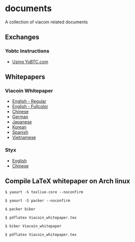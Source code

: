 # documents
A collection of viacoin related documents

## Exchanges

### Yobtc Instructions
- [Using YoBTC.com](https://github.com/viacoin/documents/blob/master/exchanges/yobtccom.pdf)

## Whitepapers

### Viacoin Whitepaper
- [English - Regular](https://github.com/viacoin/documents/blob/master/whitepapers/Viacoin_whitepaper.pdf)
- [English - Fullcolor](https://github.com/viacoin/documents/blob/master/whitepapers/Viacoin_fullcolor_whitepaper.pdf)
- [Chinese](https://github.com/viacoin/documents/blob/master/whitepapers/translations/chinese/Viacoin_whitepaper_chinese.pdf)
- [German](https://github.com/viacoin/documents/blob/master/whitepapers/translations/german/Viacoin_whitepaper_german.pdf)
- [Japanese](https://github.com/viacoin/documents/blob/master/whitepapers/translations/japanese/Viacoin_whitepaper_japanese.pdf)
- [Korean](https://github.com/viacoin/documents/blob/master/whitepapers/translations/korean/Viacoin_whitepaper_korean.pdf)
- [Spanish](https://github.com/viacoin/documents/blob/master/whitepapers/translations/spanish/Viacoin_whitepaper_spanish.pdf)
- [Vietnamese](https://github.com/viacoin/documents/blob/master/whitepapers/translations/vietnamese/Viacoin_whitepaper_vietnamese.pdf)

### Styx
- [English](https://github.com/viacoin/documents/blob/master/whitepapers/styx/Viacoin-Styx-Whitepaper.pdf)
- [Chinese](https://github.com/viacoin/documents/blob/master/whitepapers/styx/Viacoin-Styx-Whitepaper-Chinese.pdf)

## Compile LaTeX whitepaper on Arch linux
```$ yaourt -S texlive-core --noconfirm```

````$ yaourt -S packer --noconfirm````

````$ packer biber````

````$ pdflatex Viacoin_whitepaper.tex````

````$ biber Viacoin_whitepaper````

````$ pdflatex Viacoin_whitepaper.tex ````


